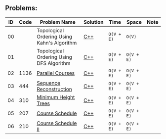 

## Problems:

|ID|Code| Problem Name |  Solution  |  Time | Space | Note | 
|--|----|-------- | ---------- | -------| ------ | ---- |
|00||Topological Ordering Using Kahn's Algorithm|[C++](https://github.com/Ali-Elshorpagi/algorithms/blob/main/topological_ordering/topological_ordering.cpp)|`O(V + E)`|`O(V)`||
|01||Topological Ordering Using DFS Algorithm|[C++](https://github.com/Ali-Elshorpagi/algorithms/blob/main/topological_ordering/topological_ordering_using_dfs.cpp)|`O(V + E)`|`O(V + E)`||
|02|1136|[Parallel Courses](https://leetcode.com/problems/parallel-courses/)|[C++](https://github.com/Ali-Elshorpagi/algorithms/blob/main/topological_ordering/LeetCode_1136.cpp)|`O(V + E)`|`O(V + E)`||
|03|444|[Sequence Reconstruction](https://leetcode.com/problems/sequence-reconstruction/)|[C++](https://github.com/Ali-Elshorpagi/algorithms/blob/main/topological_ordering/LeetCode_444.cpp)|`O(V + E)`|`O(V + E)`||
|04|310|[Minimum Height Trees](https://leetcode.com/problems/minimum-height-trees/)|[C++](https://github.com/Ali-Elshorpagi/algorithms/blob/main/topological_ordering/LeetCode_310.cpp)|`O(V + E)`|`O(V + E)`||
|05|207|[Course Schedule](https://leetcode.com/problems/course-schedule/)|[C++](https://github.com/Ali-Elshorpagi/algorithms/blob/main/topological_ordering/LeetCode_207.cpp)|`O(V + E)`|`O(V + E)`||
|06|210|[Course Schedule II](https://leetcode.com/problems/course-schedule-ii/)|[C++](https://github.com/Ali-Elshorpagi/algorithms/blob/main/topological_ordering/LeetCode_210.cpp)|`O(V + E)`|`O(V + E)`||
